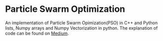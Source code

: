 # Particle Swarm Optimization
An implementation of Particle Swarm Opimization(PSO) in C++ and Python lists, Numpy arrays and Numpy Vectorization in python.
The explanation of code can be found on [Medium](https://medium.com/@zeeshanahmad10809/train-in-no-time-numpy-vectorized-particle-swarm-optimization-af105be68f25).
